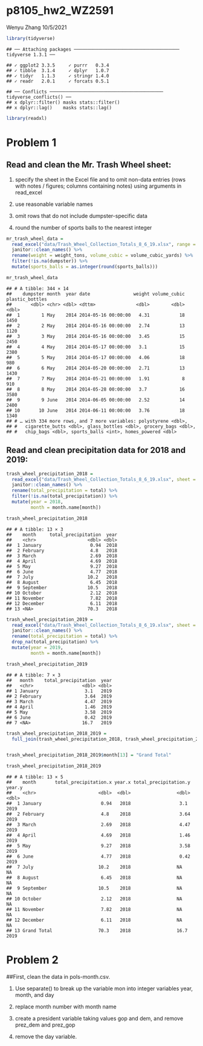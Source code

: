 p8105\_hw2\_WZ2591
================
Wenyu Zhang
10/5/2021

``` r
library(tidyverse)
```

    ## ── Attaching packages ─────────────────────────────────────── tidyverse 1.3.1 ──

    ## ✓ ggplot2 3.3.5     ✓ purrr   0.3.4
    ## ✓ tibble  3.1.4     ✓ dplyr   1.0.7
    ## ✓ tidyr   1.1.3     ✓ stringr 1.4.0
    ## ✓ readr   2.0.1     ✓ forcats 0.5.1

    ## ── Conflicts ────────────────────────────────────────── tidyverse_conflicts() ──
    ## x dplyr::filter() masks stats::filter()
    ## x dplyr::lag()    masks stats::lag()

``` r
library(readxl)
```

# Problem 1

## Read and clean the Mr. Trash Wheel sheet:

1.  specify the sheet in the Excel file and to omit non-data entries
    (rows with notes / figures; columns containing notes) using
    arguments in read\_excel

2.  use reasonable variable names

3.  omit rows that do not include dumpster-specific data

4.  round the number of sports balls to the nearest integer

``` r
mr_trash_wheel_data = 
  read_excel("data/Trash_Wheel_Collection_Totals_8_6_19.xlsx", range = "A2:N408") %>% 
  janitor::clean_names() %>% 
  rename(weight = weight_tons, volume_cubic = volume_cubic_yards) %>% 
  filter(!is.na(dumpster)) %>%
  mutate(sports_balls = as.integer(round(sports_balls)))

mr_trash_wheel_data
```

    ## # A tibble: 344 × 14
    ##    dumpster month  year date                weight volume_cubic plastic_bottles
    ##       <dbl> <chr> <dbl> <dttm>               <dbl>        <dbl>           <dbl>
    ##  1        1 May    2014 2014-05-16 00:00:00   4.31           18            1450
    ##  2        2 May    2014 2014-05-16 00:00:00   2.74           13            1120
    ##  3        3 May    2014 2014-05-16 00:00:00   3.45           15            2450
    ##  4        4 May    2014 2014-05-17 00:00:00   3.1            15            2380
    ##  5        5 May    2014 2014-05-17 00:00:00   4.06           18             980
    ##  6        6 May    2014 2014-05-20 00:00:00   2.71           13            1430
    ##  7        7 May    2014 2014-05-21 00:00:00   1.91            8             910
    ##  8        8 May    2014 2014-05-28 00:00:00   3.7            16            3580
    ##  9        9 June   2014 2014-06-05 00:00:00   2.52           14            2400
    ## 10       10 June   2014 2014-06-11 00:00:00   3.76           18            1340
    ## # … with 334 more rows, and 7 more variables: polystyrene <dbl>,
    ## #   cigarette_butts <dbl>, glass_bottles <dbl>, grocery_bags <dbl>,
    ## #   chip_bags <dbl>, sports_balls <int>, homes_powered <dbl>

## Read and clean precipitation data for 2018 and 2019:

``` r
trash_wheel_precipitation_2018 = 
  read_excel("data/Trash_Wheel_Collection_Totals_8_6_19.xlsx", sheet = 5, range = "A2:B15") %>%
  janitor::clean_names() %>%
  rename(total_precipitation = total) %>%
  filter(!is.na(total_precipitation)) %>% 
  mutate(year = 2018, 
         month = month.name[month])

trash_wheel_precipitation_2018
```

    ## # A tibble: 13 × 3
    ##    month     total_precipitation  year
    ##    <chr>                   <dbl> <dbl>
    ##  1 January                  0.94  2018
    ##  2 February                 4.8   2018
    ##  3 March                    2.69  2018
    ##  4 April                    4.69  2018
    ##  5 May                      9.27  2018
    ##  6 June                     4.77  2018
    ##  7 July                    10.2   2018
    ##  8 August                   6.45  2018
    ##  9 September               10.5   2018
    ## 10 October                  2.12  2018
    ## 11 November                 7.82  2018
    ## 12 December                 6.11  2018
    ## 13 <NA>                    70.3   2018

``` r
trash_wheel_precipitation_2019 = 
  read_excel("data/Trash_Wheel_Collection_Totals_8_6_19.xlsx", sheet = 4, range = "A2:B15") %>%
  janitor::clean_names() %>%
  rename(total_precipitation = total) %>%
  drop_na(total_precipitation) %>% 
  mutate(year = 2019, 
         month = month.name[month])

trash_wheel_precipitation_2019
```

    ## # A tibble: 7 × 3
    ##   month    total_precipitation  year
    ##   <chr>                  <dbl> <dbl>
    ## 1 January                 3.1   2019
    ## 2 February                3.64  2019
    ## 3 March                   4.47  2019
    ## 4 April                   1.46  2019
    ## 5 May                     3.58  2019
    ## 6 June                    0.42  2019
    ## 7 <NA>                   16.7   2019

``` r
trash_wheel_precipitation_2018_2019 = 
  full_join(trash_wheel_precipitation_2018, trash_wheel_precipitation_2019, by = "month")


trash_wheel_precipitation_2018_2019$month[13] = "Grand Total"

trash_wheel_precipitation_2018_2019
```

    ## # A tibble: 13 × 5
    ##    month       total_precipitation.x year.x total_precipitation.y year.y
    ##    <chr>                       <dbl>  <dbl>                 <dbl>  <dbl>
    ##  1 January                      0.94   2018                  3.1    2019
    ##  2 February                     4.8    2018                  3.64   2019
    ##  3 March                        2.69   2018                  4.47   2019
    ##  4 April                        4.69   2018                  1.46   2019
    ##  5 May                          9.27   2018                  3.58   2019
    ##  6 June                         4.77   2018                  0.42   2019
    ##  7 July                        10.2    2018                 NA        NA
    ##  8 August                       6.45   2018                 NA        NA
    ##  9 September                   10.5    2018                 NA        NA
    ## 10 October                      2.12   2018                 NA        NA
    ## 11 November                     7.82   2018                 NA        NA
    ## 12 December                     6.11   2018                 NA        NA
    ## 13 Grand Total                 70.3    2018                 16.7    2019

# Problem 2

\#\#First, clean the data in pols-month.csv.

1.  Use separate() to break up the variable mon into integer variables
    year, month, and day

2.  replace month number with month name

3.  create a president variable taking values gop and dem, and remove
    prez\_dem and prez\_gop

4.  remove the day variable.
